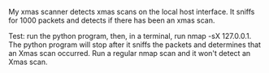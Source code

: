 My xmas scanner detects xmas scans on the local host interface. It sniffs for 1000 packets and detects if there has been an xmas scan. 

Test: run the python program, then, in a terminal, run nmap -sX 127.0.0.1. The python program will stop after it sniffs the packets and determines that an Xmas scan occurred. Run a regular nmap scan and it won't detect an Xmas scan. 
